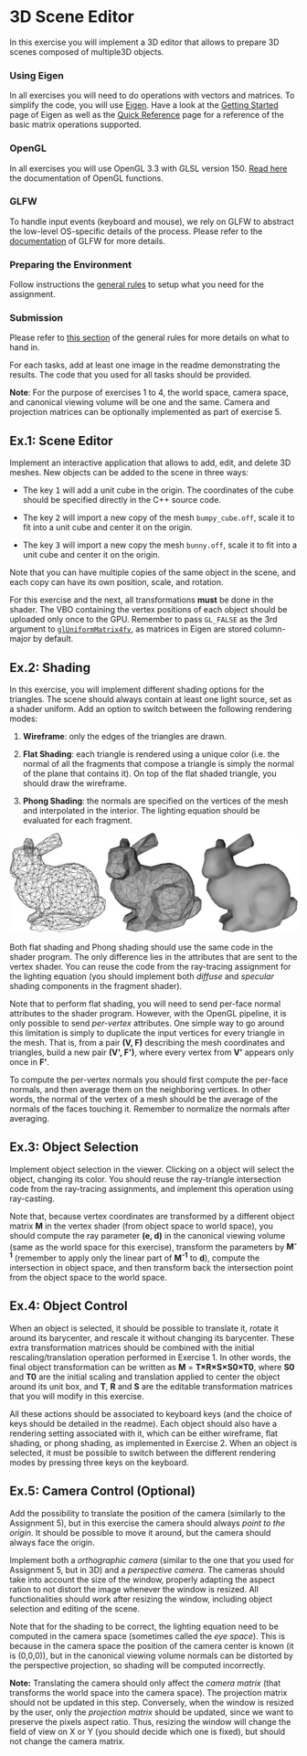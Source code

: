 3D Scene Editor
===============

In this exercise you will implement a 3D editor that allows to prepare 3D scenes composed of multiple3D objects.

### Using Eigen

In all exercises you will need to do operations with vectors and matrices. To simplify the code, you will use [Eigen](http://eigen.tuxfamily.org/).
Have a look at the [Getting Started](http://eigen.tuxfamily.org/dox/GettingStarted.html) page of Eigen as well as the [Quick Reference](http://eigen.tuxfamily.org/dox/group__QuickRefPage.html}) page for a reference of the basic matrix operations supported.

### OpenGL

In all exercises you will use OpenGL 3.3 with GLSL version 150. [Read here](http://docs.gl) the documentation of OpenGL functions.

### GLFW

To handle input events (keyboard and mouse), we rely on GLFW to abstract the low-level OS-specific details of the process. Please refer to the [documentation](http://www.glfw.org/docs/latest/) of GLFW for more details.

### Preparing the Environment

Follow instructions the [general rules](https://github.com/nyu-cg-fall-17/computer-graphics/blob/master/RULES.md) to setup what you need for the assignment.

### Submission

Please refer to [this section](https://github.com/nyu-cg-fall-17/computer-graphics/blob/master/RULES.md#what-to-hand-in) of the general rules for more details on what to hand in.

For each tasks, add at least one image in the readme demonstrating the results.
The code that you used for all tasks should be provided.

**Note**: For the purpose of exercises 1 to 4, the world space, camera space, and canonical viewing volume will be one and the same. Camera and projection matrices can be optionally implemented as part of exercise 5.


Ex.1: Scene Editor
------------------

Implement an interactive application that allows to add, edit, and delete 3D meshes. New objects can be added to the scene in three ways:

- The key <kbd>1</kbd> will add a unit cube in the origin. The coordinates of the cube should be specified directly in the C++ source code.

- The key <kbd>2</kbd> will import a new copy of the mesh `bumpy_cube.off`, scale it to fit into a unit cube and center it on the origin.

- The key <kbd>3</kbd> will import a new copy the mesh `bunny.off`, scale it to fit into a unit cube and center it on the origin.

Note that you can have multiple copies of the same object in the scene, and each copy can have its own position, scale, and rotation.

For this exercise and the next, all transformations **must** be done in the shader. The VBO containing the vertex positions of each object should be uploaded only once to the GPU. Remember to pass `GL_FALSE` as the 3rd argument to [`glUniformMatrix4fv`](http://docs.gl/gl3/glUniform), as matrices in Eigen are stored column-major by default.


Ex.2: Shading
-------------

In this exercise, you will implement different shading options for the triangles. The scene should always contain at least one light source, set as a shader uniform. Add an option to switch between the following rendering modes:

1. **Wireframe**: only the edges of the triangles are drawn.

2. **Flat Shading**: each triangle is rendered using a unique color (i.e. the normal of all the fragments that compose a triangle is simply the normal of the plane that contains it). On top of the flat shaded triangle, you should draw the wireframe.

3. **Phong Shading**: the normals are specified on the vertices of the mesh and interpolated in the interior. The lighting equation should be evaluated for each fragment.

![image](img/bunny.png)

Both flat shading and Phong shading should use the same code in the shader program. The only difference lies in the attributes that are sent to the vertex shader. You can reuse the code from the ray-tracing assignment for the lighting equation (you should implement both *diffuse* and *specular* shading components in the fragment shader).

Note that to perform flat shading, you will need to send per-face normal attributes to the shader program. However, with the OpenGL pipeline, it is only possible to send *per-vertex* attributes. One simple way to go around this limitation is simply to duplicate the input vertices for every triangle in the mesh. That is, from a pair **(V, F)** describing the mesh coordinates and triangles, build a new pair **(V', F')**, where every vertex from **V'** appears only once in **F'**.

To compute the per-vertex normals you should first compute the per-face normals, and then average them on the neighboring vertices. In other words, the normal of the vertex of a mesh should be the average of the normals of the faces touching it. Remember to normalize the normals after averaging.


Ex.3: Object Selection
----------------------

Implement object selection in the viewer. Clicking on a object will select the object, changing its color.
You should reuse the ray-triangle intersection code from the ray-tracing assignments, and implement this operation using ray-casting.

Note that, because vertex coordinates are transformed by a different object matrix **M** in the vertex shader (from object space to world space), you should compute the ray parameter **(e, d)** in the canonical viewing volume (same as the world space for this exercise), transform the parameters by **M<sup>-1</sup>** (remember to apply only the linear part of **M<sup>-1</sup>** to **d**), compute the intersection in object space, and then transform back the intersection point from the object space to the world space.


Ex.4: Object Control
--------------------

When an object is selected, it should be possible to translate it, rotate it around its barycenter, and rescale it without changing its barycenter. These extra transformation matrices should be combined with the initial rescaling/translation operation performed in Exercise 1. In other words, the final object transformation can be written as **M** = **T×R×S×S0×T0**, where **S0** and **T0** are the initial scaling and translation applied to center the object around its unit box, and **T**, **R** and **S** are the editable transformation matrices that you will modify in this exercise.

All these actions should be associated to keyboard keys (and the choice of keys should be detailed in the readme).
Each object should also have a rendering setting associated with it, which can be either wireframe, flat shading, or phong shading, as implemented in Exercise 2. When an object is selected, it must be possible to switch between the different rendering modes by pressing three keys on the keyboard.


Ex.5: Camera Control (Optional)
-------------------------------

Add the possibility to translate the position of the camera (similarly to the Assignment 5), but in this exercise the camera should always *point to the origin*. It should be possible to move it around, but the camera should always face the origin.

Implement both a *orthographic camera* (similar to the one that you used for Assignment 5, but in 3D) and a *perspective camera*. The cameras should take into account the size of the window, properly adapting the aspect ration to not distort the image whenever the window is resized. All functionalities should work after resizing the window, including object selection and editing of the scene.

Note that for the shading to be correct, the lighting equation need to be computed in the camera space (sometimes called the *eye space*). This is because in the camera space the position of the camera center is known (it is (0,0,0)), but in the canonical viewing volume normals can be distorted by the perspective projection, so shading will be computed incorrectly.

**Note:** Translating the camera should only affect the *camera matrix* (that transforms the world space into the camera space). The projection matrix should not be updated in this step.
Conversely, when the window is resized by the user, only the *projection matrix* should be updated, since we want to preserve the pixels aspect ratio. Thus, resizing the window will change the field of view on X or Y (you should decide which one is fixed), but should not change the camera matrix.
